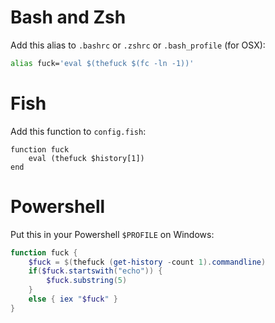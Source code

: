 # Bash and Zsh

Add this alias to `.bashrc` or `.zshrc` or `.bash_profile` (for OSX):
```bash
alias fuck='eval $(thefuck $(fc -ln -1))'
```

# Fish

Add this function to `config.fish`:
```fish
function fuck
    eval (thefuck $history[1])
end
```

# Powershell

Put this in your Powershell `$PROFILE` on Windows:

```powershell
function fuck {
    $fuck = $(thefuck (get-history -count 1).commandline)
    if($fuck.startswith("echo")) {
        $fuck.substring(5)
    }
    else { iex "$fuck" }
}
```